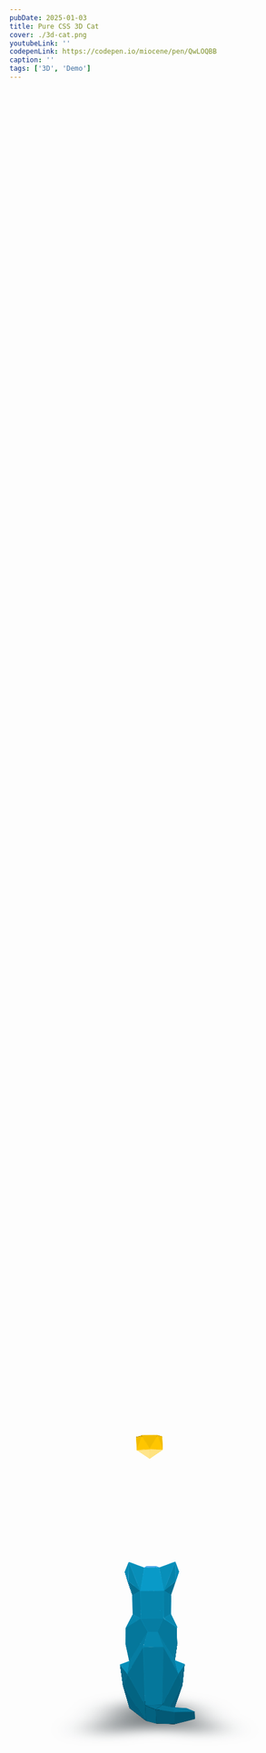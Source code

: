 ```yaml
---
pubDate: 2025-01-03
title: Pure CSS 3D Cat
cover: ./3d-cat.png
youtubeLink: ''
codepenLink: https://codepen.io/miocene/pen/QwLOQBB
caption: ''
tags: ['3D', 'Demo']
---
```


<div class="source">
  <div class="cat">
    <div class="lightsource">
      <div class="lightsource-0">
        <div class="lightsource-1">
          <div class="lightsource-1-1">
            <div class="lightsource-1-1-1">
              <div class="lightsource-1-1-1-1"></div>
            </div>
          </div>
        </div>
        <div class="lightsource-2">
          <div class="lightsource-2-1">
            <div class="lightsource-2-1-1">
              <div class="lightsource-2-1-1-1">
                <div class="lightsource-2-1-1-1-1"></div>
              </div>
            </div>
          </div>
        </div>
        <div class="lightsource-3">
          <div class="lightsource-3-1">
            <div class="lightsource-3-1-1"></div>
          </div>
          <div class="lightsource-3-2">
            <div class="lightsource-3-2-1"></div>
          </div>
        </div>
      </div>
      <div class="lightsource-l lightsource-l1"></div>
      <div class="lightsource-l lightsource-l2"></div>
      <div class="lightsource-l lightsource-l3"></div>
      <div class="lightsource-l lightsource-l4"></div>
      <div class="lightsource-l lightsource-l5"></div>
      <div class="lightsource-l lightsource-l6"></div>
      <div class="lightsource-l lightsource-l7"></div>
      <div class="lightsource-l lightsource-l8"></div>
      <div class="lightsource-l lightsource-l9"></div>
      <div class="lightsource-l lightsource-l10"></div>
      <div class="lightsource-l lightsource-l11"></div>
      <div class="lightsource-l lightsource-l12"></div>
      <div class="lightsource-l lightsource-l13"></div>
      <div class="lightsource-l lightsource-l14"></div>
      <div class="lightsource-l lightsource-l15"></div>
      <div class="lightsource-l lightsource-l16"></div>
      <div class="lightsource-l lightsource-l17"></div>
      <div class="lightsource-l lightsource-l18"></div>
      <div class="lightsource-l lightsource-l19"></div>
      <div class="lightsource-l lightsource-l20"></div>
    </div>
    <div class="cat-1">
      <div class="cat-1-1">
        <div class="cat-1-1-1"></div>
        <div class="cat-1-1-2">
          <div class="cat-1-1-2-1"></div>
          <div class="cat-1-1-2-2">
            <div class="cat-1-1-2-2-1"></div>
          </div>
          <div class="cat-1-1-2-3">
            <div class="cat-1-1-2-3-1"></div>
            <div class="cat-1-1-2-3-2">
              <div class="cat-1-1-2-3-2-1"></div>
            </div>
            <div class="cat-1-1-2-3-3">
              <div class="cat-1-1-2-3-3-1">
                <div class="cat-1-1-2-3-3-1-1"></div>
              </div>
              <div class="cat-1-1-2-3-3-2"></div>
            </div>
          </div>
        </div>
      </div>
    </div>
    <div class="cat-2">
      <div class="cat-2-1">
        <div class="cat-2-1-1">
          <div class="cat-2-1-1-1">
            <div class="cat-2-1-1-1-1"></div>
            <div class="cat-2-1-1-1-2">
              <div class="cat-2-1-1-1-2-1"></div>
              <div class="cat-2-1-1-1-2-2"></div>
              <div class="cat-2-1-1-1-2-3">
                <div class="cat-2-1-1-1-2-3-1">
                  <div class="cat-2-1-1-1-2-3-1-1">
                    <div class="cat-2-1-1-1-2-3-1-1-1">
                      <div class="cat-2-1-1-1-2-3-1-1-1-1"></div>
                    </div>
                  </div>
                </div>
                <div class="cat-2-1-1-1-2-3-2">
                  <div class="cat-2-1-1-1-2-3-2-1">
                    <div class="cat-2-1-1-1-2-3-2-1-1">
                      <div class="cat-2-1-1-1-2-3-2-1-1-1"></div>
                    </div>
                  </div>
                </div>
                <div class="cat-2-1-1-1-2-3-3">
                  <div class="cat-2-1-1-1-2-3-3-1"></div>
                  <div class="cat-2-1-1-1-2-3-3-2"></div>
                  <div class="cat-2-1-1-1-2-3-3-3">
                    <div class="cat-2-1-1-1-2-3-3-3-1">
                      <div class="cat-2-1-1-1-2-3-3-3-1-1">
                        <div class="cat-2-1-1-1-2-3-3-3-1-1-1">
                          <div class="cat-2-1-1-1-2-3-3-3-1-1-1-1"></div>
                        </div>
                      </div>
                      <div class="cat-2-1-1-1-2-3-3-3-1-2">
                        <div class="cat-2-1-1-1-2-3-3-3-1-2-1">
                          <div class="cat-2-1-1-1-2-3-3-3-1-2-1-1"></div>
                        </div>
                      </div>
                      <div class="cat-2-1-1-1-2-3-3-3-1-3">
                        <div class="cat-2-1-1-1-2-3-3-3-1-3-1"></div>
                        <div class="cat-2-1-1-1-2-3-3-3-1-3-2"></div>
                      </div>
                    </div>
                    <div class="cat-2-1-1-1-2-3-3-3-2">
                      <div class="cat-2-1-1-1-2-3-3-3-2-1">
                        <div class="cat-2-1-1-1-2-3-3-3-2-1-1">
                          <div class="cat-2-1-1-1-2-3-3-3-2-1-1-1"></div>
                        </div>
                      </div>
                      <div class="cat-2-1-1-1-2-3-3-3-2-2">
                        <div class="cat-2-1-1-1-2-3-3-3-2-2-1">
                          <div class="cat-2-1-1-1-2-3-3-3-2-2-1-1">
                            <div class="cat-2-1-1-1-2-3-3-3-2-2-1-1-1"></div>
                          </div>
                        </div>
                      </div>
                    </div>
                    <div class="cat-2-1-1-1-2-3-3-3-3">
                      <div class="cat-2-1-1-1-2-3-3-3-3-1">
                        <div class="cat-2-1-1-1-2-3-3-3-3-1-1">
                          <div class="cat-2-1-1-1-2-3-3-3-3-1-1-1"></div>
                        </div>
                      </div>
                      <div class="cat-2-1-1-1-2-3-3-3-3-3">
                        <div class="cat-2-1-1-1-2-3-3-3-3-3-1">
                          <div class="cat-2-1-1-1-2-3-3-3-3-3-1-1">
                            <div class="cat-2-1-1-1-2-3-3-3-3-3-1-1-1"></div>
                          </div>
                        </div>
                      </div>
                    </div>
                  </div>
                </div>
              </div>
            </div>
          </div>
        </div>
      </div>
      <div class="cat-2-2">
        <div class="cat-2-2-1">
          <div class="cat-2-2-1-1"></div>
        </div>
      </div>
    </div>
    <div class="cat-3">
      <div class="cat-3-1"></div>
      <div class="cat-3-2">
        <div class="cat-3-2-1">
          <div class="cat-3-2-1-1"></div>
        </div>
      </div>
    </div>
    <div class="cat-4">
      <div class="cat-4-1">
        <div class="cat-4-1-1">
          <div class="cat-4-1-1-1"></div>
          <div class="cat-4-1-1-2"></div>
        </div>
      </div>
      <div class="cat-4-2">
        <div class="cat-4-2-1"></div>
      </div>
    </div>
    <div class="cat-5">
      <div class="cat-5-1">
        <div class="cat-5-1-1">
          <div class="cat-5-1-1-1"></div>
          <div class="cat-5-1-1-2"></div>
        </div>
      </div>
      <div class="cat-5-2">
        <div class="cat-5-2-1"></div>
      </div>
    </div>
    <div class="cat-6">
      <div class="cat-6-1"></div>
    </div>
    <div class="cat-7">
      <div class="cat-7-1"></div>
    </div>
    <div class="cat-8">
      <div class="cat-8-1"></div>
      <div class="cat-8-2"></div>
      <div class="cat-8-3">
        <div class="cat-8-3-1">
          <div class="cat-8-3-1-1"></div>
        </div>
        <div class="cat-8-3-2">
          <div class="cat-8-3-2-1"></div>
        </div>
        <div class="cat-8-3-3">
          <div class="cat-8-3-3-1">
            <div class="cat-8-3-3-1-1"></div>
          </div>
          <div class="cat-8-3-3-2">
            <div class="cat-8-3-3-2-1"></div>
          </div>
        </div>
      </div>
      <div class="cat-8-4">
        <div class="cat-8-4-1">
          <div class="cat-8-4-1-1"></div>
          <div class="cat-8-4-1-2">
            <div class="cat-8-4-1-2-1">
              <div class="cat-8-4-1-2-1-1">
                <div class="cat-8-4-1-2-1-1-1"></div>
              </div>
            </div>
          </div>
        </div>
        <div class="cat-8-4-2">
          <div class="cat-8-4-2-1"></div>
          <div class="cat-8-4-2-2">
            <div class="cat-8-4-2-2-1">
              <div class="cat-8-4-2-2-1-1">
                <div class="cat-8-4-2-2-1-1-1"></div>
              </div>
            </div>
          </div>
        </div>
      </div>
    </div>
    <div class="cat__shadow"></div>
  </div>
</div>

<style>
  .demo {
    background-color: #fff;
  }

  .source * {
    position: absolute;
    transform-style: preserve-3d;
  }
  
  .source *, .source *::before {
    position: absolute;
    display: block;
    transform-style: preserve-3d;
    transform-origin: top left;
  }

  .source *::before {
    content: '';
    width: 100%;
    height: 100%;
  }

  .cat {
    top: 75%;
    left: 50%;
    width: 414em;
    height: 702em;
    transform-origin: center;
    transform: translateX(-50%) rotateX(75deg) rotateZ(0turn);
    font-size: min(calc(970px / 5000), .03vw);
    --color: #615656;
    --color: #0baadc;
    animation: cat 10s linear infinite;
  }
  @keyframes cat {
    50% { transform: translateX(-50%) rotateX(75deg) rotateZ(-180deg); }
    100% { transform: translateX(-50%) rotateX(75deg) rotateZ(-360deg); }
  }

  .cat::before {
    background-color: color-mix(in oklch, var(--color), black 70%);
    clip-path: polygon(137em 0, 50% 47em, calc(100% - 137em) 0, calc(100% - 86em) 70em, calc(100% - 100em) 198em, 100% 247em, calc(100% - 137em) 100%, 137em 100%, 0% 247em, 100em 198em, 86em 70em);
  }

  .cat-1 {
    width: 140em;
    height: 111em;
    left: 137em;
    top: 100%;
    transform: rotateX(2deg);
  }

  .cat-1::before {
    background-color: hsl(0 0% 11% / 1);
    clip-path: polygon(0% 0%, 100% 0%, 64% 100%);
  }

  .cat-1-1 {
    width: 146em;
    height: 145em;
    left: 90em;
    top: 100%;
    transform: rotateZ(141deg) rotateY(-86.92deg);
  }

  .cat-1-1::before {
    background-color: color-mix(in oklch, var(--color), black 33%);
    clip-path: polygon(0% 0.2%, 91% 0%, 100% 100%, 0% 98.4%);
  }

  .cat-1-1-1 {
    width: 119em;
    height: 145em;
    left: 133em;
    transform: rotateZ(-5deg) rotateY(-88.9deg);
  }

  .cat-1-1-1::before {
    background-color: color-mix(in oklch, var(--color), black 25%);
    clip-path: polygon(0% 0%, 100% 32.5%, 0% 100%);
  }

  .cat-1-1-2 {
    width: 135em;
    height: 176em;
    left: 133em;
    transform: rotateZ(-180.2deg) rotateX(34.7deg);
  }

  .cat-1-1-2::before {
    background-color: color-mix(in oklch, var(--color), black 37%);
    clip-path: polygon(0% 0%, 99% 0%, 100% 99%, 16% 100%);
  }

  .cat-1-1-2-1 {
    width: 120em;
    height: 174em;
    left: 133em;
    transform: rotateZ(-0.5deg) rotateY(-87.2deg);
  }

  .cat-1-1-2-1::before {
    background-color: hsl(0 0% 12% / 1);
    clip-path: polygon(0% 0%, 100% 9.5%, 86.1% 76.3%, 0% 100%);
  }

  .cat-1-1-2-2 {
    width: 177em;
    height: 124em;
    transform: rotateZ(83deg) rotateX(85.6deg);
  }

  .cat-1-1-2-2::before {
    background-color: color-mix(in oklch, var(--color), black 24%);
    clip-path: polygon(0% 0%, 100% 0%, 75% 87%, 15.5% 100%);
  }

  .cat-1-1-2-2-1 {
    width: 125em;
    height: 145em;
    left: 27em;
    top: 100%;
    transform: rotateZ(-8.8deg) rotateX(95.2deg);
  }

  .cat-1-1-2-2-1::before {
    background-color: color-mix(in oklch, var(--color), black 32%);
    clip-path: polygon(0% 0%, 86% 0%, 100% 90%, 7% 100%);
  }

  .cat-1-1-2-3 {
    width: 114em;
    height: 238em;
    left: 21em;
    top: 100%;
    transform: rotateZ(-0.8deg) rotateX(54deg);
  }

  .cat-1-1-2-3::before {
    background-color: color-mix(in oklch, var(--color), black 39%);
    clip-path: polygon(0.5% 0%, 100% 0%, 98% 100%, 37% 100%);
  }

  .cat-1-1-2-3-1 {
    width: 97em;
    height: 237em;
    left: 100%;
    transform: rotateZ(0.8deg) rotateY(-86.6deg);
  }

  .cat-1-1-2-3-1::before {
    background-color: hsl(0 0% 13% / 1);
    clip-path: polygon(0% 0%, 97% 25.3%, 74% 80.1%, 0% 100%);
  }

  .cat-1-1-2-3-2 {
    width: 242em;
    height: 101em;
    left: 1em;
    transform: rotateZ(80deg) rotateX(76.3deg);
  }

  .cat-1-1-2-3-2::before {
    background-color: color-mix(in oklch, var(--color), black 22%);
    clip-path: polygon(0% 0%, 100% 0%, 85% 73%, 24% 100%);
  }

  .cat-1-1-2-3-2-1 {
    width: 155em;
    height: 128em;
    left: 58em;
    top: 100%;
    transform: rotateZ(-10.5deg) rotateX(103.4deg);
  }

  .cat-1-1-2-3-2-1::before {
    background-color: color-mix(in oklch, var(--color), black 27%);
    clip-path: polygon(0% 0%, 97% 0%, 100% 75.7%, 17% 100%);
  }

  .cat-1-1-2-3-3 {
    width: 68em;
    height: 188em;
    left: 43em;
    top: 100%;
    transform: rotateX(65deg);
  }

  .cat-1-1-2-3-3::before {
    background-color: color-mix(in oklch, var(--color), black 34%);
    clip-path: polygon(0% 0%, 100% 0%, 97.8% 100%);
  }

  .cat-1-1-2-3-3-1 {
    width: 199em;
    height: 71em;
    transform: rotateZ(70.5deg) rotateX(56.6deg);
  }

  .cat-1-1-2-3-3-1::before {
    background-color: color-mix(in oklch, var(--color), black 19%);
    clip-path: polygon(0% 0%, 100% 0%, 20.5% 100%);
  }

  .cat-1-1-2-3-3-1-1 {
    width: 89em;
    height: 174em;
    left: 100%;
    transform: rotateZ(66deg) rotateY(-105.9deg);
  }

  .cat-1-1-2-3-3-1-1::before {
    background-color: color-mix(in oklch, var(--color), black 23%);
    clip-path: polygon(0% 0%, 100% 77%, 0% 100%);
  }

  .cat-1-1-2-3-3-2 {
    width: 74em;
    height: 188em;
    left: 100%;
    transform: rotateZ(0.5deg) rotateY(-86.1deg);
  }

  .cat-1-1-2-3-3-2::before {
    background-color: hsl(0 0% 14% / 1);
    clip-path: polygon(0% 0%, 100% 24%, 0% 100%);
  }

  .cat-2 {
    width: 286em;
    height: 475em;
    left: 100%;
    top: 247em;
    transform: rotateZ(16.75deg) rotateY(-66deg);
  }

  .cat-2::before {
    background-color: color-mix(in oklch, var(--color), black 35%);
    clip-path: polygon(0% 0%, 0% 100%, 100% 159em);
  }

  .cat-2-1 {
    width: 442em;
    height: 148em;
    top: 100%;
    transform: rotateZ(-47.85deg) rotateX(28deg);
  }

  .cat-2-1::before {
    background-color: color-mix(in oklch, var(--color), black 32%);
    clip-path: polygon(0% 0%, 21% 76%, 100% 100%, 96.45% 0%);
  }

  .cat-2-1-1 {
    width: 432em;
    height: 305em;
    left: 93em;
    top: 112.5em;
    transform: rotateZ(5.8deg) rotateX(15deg);
  }

  .cat-2-1-1::before {
    background-color: color-mix(in oklch, var(--color), black 27%);
    clip-path: polygon(0% 0%, 81.2% 0%, 100% 100%);
  }

  .cat-2-1-1-1 {
    width: 184em;
    height: 533em;
    left: 100%;
    top: 100%;
    transform: rotateZ(125.25deg) rotateY(-43.8deg);
  }

  .cat-2-1-1-1::before {
    background-color: color-mix(in oklch, var(--color), black 23%);
    clip-path: polygon(0% 0%, 100% 1%, 84% 100%, 0% 99.2%);
  }

  .cat-2-1-1-1-1 {
    width: 202em;
    height: 529em;
    left: 100%;
    top: 5em;
    transform: rotateZ(3.2deg) rotateY(-43.8deg);
  }

  .cat-2-1-1-1-1::before {
    background-color: color-mix(in oklch, var(--color), black 27%);
    clip-path: polygon(0% 0%, 100% 45.9%, 0% 100%);
  }

  .cat-2-1-1-1-2 {
    width: 172em;
    height: 185em;
    transform: rotateZ(-88.4deg) rotateY(-38deg);
  }

  .cat-2-1-1-1-2::before {
    background-color: color-mix(in oklch, var(--color), black 16%);
    clip-path: polygon(0% 0%, 100% 26%, 100% 74%, 0% 100%);
  }

  .cat-2-1-1-1-2-1 {
    width: 321em;
    height: 373em;
    left: 100%;
    top: 49em;
    transform: rotateZ(-164.3deg) rotateX(68.1deg);
  }

  .cat-2-1-1-1-2-1::before {
    background-color: color-mix(in oklch, var(--color), black 20%);
    clip-path: polygon(0% 0%, 55.8% 0%, 100% 76%, 35% 100%);
  }

  .cat-2-1-1-1-2-2 {
    width: 371em;
    height: 321em;
    left: 100%;
    top: 137em;
    transform: rotateZ(74.3deg) rotateY(-68.5deg);
  }

  .cat-2-1-1-1-2-2::before {
    background-color: color-mix(in oklch, var(--color), black 20%);
    clip-path: polygon(0% 0%, 0% 56%, 76.1% 100%, 100% 36.3%);
  }

  .cat-2-1-1-1-2-3 {
    width: 195em;
    height: 209em;
    left: 100%;
    top: -12em;
    transform: rotateY(-14.7deg);
  }

  .cat-2-1-1-1-2-3::before {
    background-color: color-mix(in oklch, var(--color), black 20%);
    clip-path: polygon(0% 29%, 100% 0%, 100% 100%, 0% 71%);
  }

  .cat-2-1-1-1-2-3-1 {
    width: 384em;
    height: 355em;
    top: 29%;
    transform: rotateZ(-107.2deg) rotateY(-66.7deg);
  }

  .cat-2-1-1-1-2-3-1::before {
    background-color: color-mix(in oklch, var(--color), black 23%);
    clip-path: polygon(0% 0%, 100% 18.9%, 82.8% 67.5%, 57% 100%, 0% 57.4%);
  }

  .cat-2-1-1-1-2-3-1-1 {
    width: 255em;
    height: 175em;
    left: 220em;
    top: 100%;
    transform: rotateZ(-50.2deg) rotateX(41.9deg);
  }

  .cat-2-1-1-1-2-3-1-1::before {
    background-color: color-mix(in oklch, var(--color), black 20%);
    clip-path: polygon(0% 0%, 60.6% 0%, 100% 100%, 25.5% 90.5%);
  }

  .cat-2-1-1-1-2-3-1-1-1 {
    width: 190em;
    height: 198em;
    left: 66em;
    top: 158em;
    transform: rotateZ(5deg) rotateX(68.4deg);
  }

  .cat-2-1-1-1-2-3-1-1-1::before {
    background-color: color-mix(in oklch, var(--color), black 13%);
    clip-path: polygon(0% 0%, 100% 0%, 100% 76.3%, 38.3% 100%);
  }

  .cat-2-1-1-1-2-3-1-1-1-1 {
    width: 152em;
    height: 55em;
    left: 73em;
    top: 100%;
    transform: rotateZ(-21.9deg) rotateX(27deg);
  }

  .cat-2-1-1-1-2-3-1-1-1-1::before {
    background-color: color-mix(in oklch, var(--color), black 20%);
    clip-path: polygon(0% 0%, 100% 0%, 88% 100%);
  }

  .cat-2-1-1-1-2-3-2 {
    width: 355em;
    height: 384em;
    top: 71%;
    transform: rotateZ(17.2deg) rotateX(66.7deg);
  }

  .cat-2-1-1-1-2-3-2::before {
    background-color: color-mix(in oklch, var(--color), black 23%);
    clip-path: polygon(0% 0%, 16.5% 100%, 66.5% 83.9%, 100% 57%, 57.4% 0%);
  }

  .cat-2-1-1-1-2-3-2-1 {
    width: 175em;
    height: 255em;
    left: 100%;
    top: 220em;
    transform: rotateZ(50.2deg) rotateY(-41.9deg);
  }

  .cat-2-1-1-1-2-3-2-1::before {
    background-color: color-mix(in oklch, var(--color), black 20%);
    clip-path: polygon(0% 0%, 0% 60.6%, 100% 100%, 90.5% 25.5%);
  }

  .cat-2-1-1-1-2-3-2-1-1 {
    width: 198em;
    height: 190em;
    left: 158em;
    top: 66em;
    transform: rotateZ(-5deg) rotateY(-68.4deg);
  }

  .cat-2-1-1-1-2-3-2-1-1::before {
    background-color: color-mix(in oklch, var(--color), black 13%);
    clip-path: polygon(0% 0%, 0% 100%, 76.3% 100%, 100% 38.3%);
  }

  .cat-2-1-1-1-2-3-2-1-1-1 {
    width: 55em;
    height: 152em;
    left: 100%;
    top: 73em;
    transform: rotateZ(21.9deg) rotateY(-27deg);
  }

  .cat-2-1-1-1-2-3-2-1-1-1::before {
    background-color: color-mix(in oklch, var(--color), black 20%);
    clip-path: polygon(0% 0%, 0% 100%, 100% 88%);
  }

  .cat-2-1-1-1-2-3-3 {
    width: 252em;
    height: 215em;
    left: 100%;
    top: -3em;
    transform: rotateY(59deg);
  }

  .cat-2-1-1-1-2-3-3::before {
    background-color: color-mix(in oklch, var(--color), black 17%);
    clip-path: polygon(0% 1.5%, 100% 0%, 100% 100%, 0% 98.5%);
  }

  .cat-2-1-1-1-2-3-3-1 {
    width: 253em;
    height: 147em;
    left: 100%;
    transform: rotateZ(-180.8deg) rotateX(60deg);
  }

  .cat-2-1-1-1-2-3-3-1::before {
    background-color: color-mix(in oklch, var(--color), black 20%);
    clip-path: polygon(0% 0%, 22% 94.5%, 90% 93%, 100% 0%);
  }

  .cat-2-1-1-1-2-3-3-2 {
    width: 147em;
    height: 253em;
    left: 100%;
    top: 100%;
    transform: rotateZ(90.8deg) rotateY(-60deg);
  }

  .cat-2-1-1-1-2-3-3-2::before {
    background-color: color-mix(in oklch, var(--color), black 20%);
    clip-path: polygon(0% 0%, 94.5% 22%, 93% 90%, 0% 100%);
  }

  .cat-2-1-1-1-2-3-3-3 {
    width: 215em;
    height: 215em;
    left: 100%;
    transform: rotateY(-18.3deg);
  }

  .cat-2-1-1-1-2-3-3-3::before {
    background-color: color-mix(in oklch, var(--color), black 7%);
    clip-path: polygon(0% 0%, 100% 18.5%, 100% 81.5%, 0% 100%);
  }

  .cat-2-1-1-1-2-3-3-3-1 {
    width: 120em;
    height: 135em;
    left: 100%;
    top: 40em;
    transform: rotateY(-74deg);
  }

  .cat-2-1-1-1-2-3-3-3-1::before {
    background-color: color-mix(in oklch, var(--color), white 10%);
    clip-path: polygon(0% 0%, 100% 17.5%, 100% 82.5%, 0% 100%);
  }

  .cat-2-1-1-1-2-3-3-3-1-1 {
    width: 153em;
    height: 239em;
    top: 100%;
    transform: rotateZ(-11.3deg) rotateX(54.2deg);
  }

  .cat-2-1-1-1-2-3-3-3-1-1::before {
    left: -52em;
    width: 205em;
    background-color: color-mix(in oklch, var(--color), white 5%);
    clip-path: polygon(25.5% 0%, 0% 45%, 42.4% 100%, 100% 43%, 84.9% 0%);
  }

  .cat-2-1-1-1-2-3-3-3-1-1-1 {
    width: 179em;
    height: 80em;
    left: 35em;
    top: 100%;
    transform: rotateZ(-49.1deg) rotateX(13deg);
  }

  .cat-2-1-1-1-2-3-3-3-1-1-1::before {
    background-color: color-mix(in oklch, var(--color), white 8%);
    clip-path: polygon(0% 0%, 65.7% 100%, 100% 0%);
  }

  .cat-2-1-1-1-2-3-3-3-1-1-1-1 {
    width: 184em;
    height: 143em;
    transform: rotateZ(34.2deg) rotateX(43.55deg);
  }

  .cat-2-1-1-1-2-3-3-3-1-1-1-1::before {
    background-color: color-mix(in oklch, var(--color), black 10%);
    clip-path: polygon(0% 0%, 1% 85%, 100% 100%, 78% 0%);
  }

  .cat-2-1-1-1-2-3-3-3-1-2 {
    width: 239em;
    height: 153em;
    transform: rotateZ(-78.7deg) rotateY(-54.2deg);
  }

  .cat-2-1-1-1-2-3-3-3-1-2::before {
    top: -52em;
    height: 205em;
    background-color: color-mix(in oklch, var(--color), white 5%);
    clip-path: polygon(0% 25.5%, 45% 0%, 100% 42.4%, 43% 100%, 0% 84.9%);
  }

  .cat-2-1-1-1-2-3-3-3-1-2-1 {
    width: 80em;
    height: 179em;
    left: 100%;
    top: 35em;
    transform: rotateZ(49.1deg) rotateY(-13deg);
  }

  .cat-2-1-1-1-2-3-3-3-1-2-1::before {
    background-color: color-mix(in oklch, var(--color), white 8%);
    clip-path: polygon(0% 0%, 100% 65.7%, 0% 100%);
  }

  .cat-2-1-1-1-2-3-3-3-1-2-1-1 {
    width: 143em;
    height: 184em;
    transform: rotateZ(-34.2deg) rotateY(-43.55deg);
  }

  .cat-2-1-1-1-2-3-3-3-1-2-1-1::before {
    background-color: color-mix(in oklch, var(--color), black 10%);
    clip-path: polygon(0% 0%, 85% 1%, 100% 100%, 0% 78%);
  }

  .cat-2-1-1-1-2-3-3-3-1-3 {
    width: 76em;
    height: 88em;
    left: 100%;
    top: 24em;
    transform: rotateY(-41deg);
  }

  .cat-2-1-1-1-2-3-3-3-1-3::before {
    background-color: color-mix(in oklch, var(--color), white 7%);
    clip-path: polygon(0% 0%, 100% 50%, 0% 100%);
  }

  .cat-2-1-1-1-2-3-3-3-1-3-1 {
    width: 88em;
    height: 96em;
    top: 100%;
    transform: rotateZ(-30.5deg) rotateX(22deg);
  }

  .cat-2-1-1-1-2-3-3-3-1-3-1::before {
    background-color: color-mix(in oklch, var(--color), white 0%);
    clip-path: polygon(0% 0%, 100% 0%, 54.5% 100%);
  }

  .cat-2-1-1-1-2-3-3-3-1-3-2 {
    width: 96em;
    height: 88em;
    transform: rotateZ(-59.5deg) rotateY(-22deg);
  }

  .cat-2-1-1-1-2-3-3-3-1-3-2::before {
    background-color: color-mix(in oklch, var(--color), white 0%);
    clip-path: polygon(0% 0%, 0% 100%, 100% 54.5%);
  }

  .cat-2-1-1-1-2-3-3-3-2 {
    width: 227em;
    height: 177em;
    top: 100%;
    transform: rotateZ(-10.5deg) rotateX(-34deg);
  }

  .cat-2-1-1-1-2-3-3-3-2::before {
    background-color: color-mix(in oklch, var(--color), black 12%);
    clip-path: polygon(0% 0%, 96% 0%, 100% 100%);
  }

  .cat-2-1-1-1-2-3-3-3-2-1 {
    width: 177em;
    height: 113em;
    left: 100%;
    top: 100%;
    transform: rotateZ(-93deg) rotateX(168deg);
  }

  .cat-2-1-1-1-2-3-3-3-2-1::before {
    background-color: color-mix(in oklch, var(--color), black 2%);
    clip-path: polygon(0% 0%, 100% 0%, 75% 100%);
  }

  .cat-2-1-1-1-2-3-3-3-2-1-1 {
    width: 175em;
    height: 87em;
    transform: rotateZ(40.4deg) rotateX(-57.9deg);
  }

  .cat-2-1-1-1-2-3-3-3-2-1-1::before {
    background-color: color-mix(in oklch, var(--color), white 3%);
    clip-path: polygon(0% 0%, 100% 0%, 54% 100%);
  }

  .cat-2-1-1-1-2-3-3-3-2-1-1-1 {
    width: 150em;
    height: 119em;
    left: 100%;
    transform: rotateZ(43deg) rotateY(3.6deg);
  }

  .cat-2-1-1-1-2-3-3-3-2-1-1-1::before {
    background-color: color-mix(in oklch, var(--color), white 10%);
    clip-path: polygon(0% 0%, 100% 18%, 0% 100%);
  }
  .cat-2-1-1-1-2-3-3-3-3-1-1 {
    width: 87em;
    height: 175em;
    transform: rotateZ(-40.4deg) rotateY(57.9deg);
  }

  .cat-2-1-1-1-2-3-3-3-3-1-1::before {
    background-color: color-mix(in oklch, var(--color), white 3%);
    clip-path: polygon(0% 0%, 0% 100%, 100% 54%);
  }
  .cat-2-1-1-1-2-3-3-3-3-1-1-1 {
    width: 119em;
    height: 150em;
    top: 100%;
    transform: rotateZ(-43deg) rotateX(-3.6deg);
  }

  .cat-2-1-1-1-2-3-3-3-3-1-1-1::before {
    background-color: color-mix(in oklch, var(--color), white 10%);
    clip-path: polygon(0% 0%, 18% 100%, 100% 0%);
  }

  .cat-2-1-1-1-2-3-3-3-2-2 {
    width: 287em;
    height: 70em;
    transform: rotateZ(38deg) rotateX(42.5deg);
  }

  .cat-2-1-1-1-2-3-3-3-2-2::before {
    background-color: color-mix(in oklch, var(--color), black 17%);
    clip-path: polygon(0% 0%, 100% 0%, 42% 100%);
  }

  .cat-2-1-1-1-2-3-3-3-2-2-1 {
    width: 140em;
    height: 149em;
    transform: rotateZ(29.9deg) rotateX(46deg);
  }

  .cat-2-1-1-1-2-3-3-3-2-2-1::before {
    background-color: color-mix(in oklch, var(--color), black 27%);
    clip-path: polygon(0% 0%, 100% 0%, 13.5% 100%);
  }

  .cat-2-1-1-1-2-3-3-3-2-2-1-1 {
    width: 224em;
    height: 92em;
    left: 19em;
    top: 100%;
    transform: rotateZ(-50.9deg) rotateX(42.7deg);
  }

  .cat-2-1-1-1-2-3-3-3-2-2-1-1::before {
    background-color: color-mix(in oklch, var(--color), black 22%);
    clip-path: polygon(0% 0%, 85% 0%, 100% 100%, 23.9% 46.5%);
  }

  .cat-2-1-1-1-2-3-3-3-2-2-1-1-1 {
    width: 125em;
    height: 131em;
    left: 191em;
    transform: rotateZ(-20deg) rotateY(-29.4deg);
  }

  .cat-2-1-1-1-2-3-3-3-2-2-1-1-1::before {
    background-color: color-mix(in oklch, var(--color), black 14%);
    clip-path: polygon(0% 0%, 100% 100%, 0% 74.5%);
  }

  .cat-2-1-1-1-2-3-3-3-3 {
    width: 177em;
    height: 227em;
    transform: rotateZ(-79.5deg) rotateY(34deg);
  }

  .cat-2-1-1-1-2-3-3-3-3::before {
    background-color: color-mix(in oklch, var(--color), black 12%);
    clip-path: polygon(0% 0%, 0% 96%, 100% 100%);
  }

  .cat-2-1-1-1-2-3-3-3-3-1 {
    width: 113em;
    height: 177em;
    left: 100%;
    top: 100%;
    transform: rotateZ(93deg) rotateY(-168deg);
  }

  .cat-2-1-1-1-2-3-3-3-3-1::before {
    background-color: color-mix(in oklch, var(--color), black 2%);
    clip-path: polygon(0% 0%, 0% 100%, 100% 75%);
  }

  .cat-2-1-1-1-2-3-3-3-3-3 {
    width: 70em;
    height: 287em;
    transform: rotateZ(-38deg) rotateY(-42.5deg);
  }

  .cat-2-1-1-1-2-3-3-3-3-3::before {
    background-color: color-mix(in oklch, var(--color), black 17%);
    clip-path: polygon(0% 0%, 0% 100%, 100% 42%);
  }

  .cat-2-1-1-1-2-3-3-3-3-3-1 {
    width: 149em;
    height: 140em;
    transform: rotateZ(-29.9deg) rotateY(-46deg);
  }

  .cat-2-1-1-1-2-3-3-3-3-3-1::before {
    background-color: color-mix(in oklch, var(--color), black 27%);
    clip-path: polygon(0% 0%, 0% 100%, 100% 13.5%);
  }

  .cat-2-1-1-1-2-3-3-3-3-3-1-1 {
    width: 92em;
    height: 224em;
    left: 100%;
    top: 19em;
    transform: rotateZ(50.9deg) rotateY(-42.7deg);
  }

  .cat-2-1-1-1-2-3-3-3-3-3-1-1::before {
    background-color: color-mix(in oklch, var(--color), black 22%);
    clip-path: polygon(0% 0%, 0% 85%, 100% 100%, 46.5% 23.9%);
  }

  .cat-2-1-1-1-2-3-3-3-3-3-1-1-1 {
    width: 131em;
    height: 125em;
    top: 191em;
    transform: rotateZ(20deg) rotateX(29.4deg);
  }

  .cat-2-1-1-1-2-3-3-3-3-3-1-1-1::before {
    background-color: color-mix(in oklch, var(--color), black 14%);
    clip-path: polygon(0% 0%, 100% 100%, 74.5% 0%);
  }

  .cat-2-2 {
    width: 190em;
    height: 398em;
    transform: rotateZ(-60.9deg) rotateY(-24deg);
  }

  .cat-2-2::before {
    background-color: color-mix(in oklch, var(--color), black 33%);
    clip-path: polygon(0% 0%, 0% 82.2%, 100% 100%, 93.6% 48%);
  }

  .cat-2-2-1 {
    width: 203em;
    height: 137em;
    top: 327em;
    transform: rotateZ(20.4deg) rotateX(30.4deg);
  }

  .cat-2-2-1::before {
    background-color: color-mix(in oklch, var(--color), black 30%);
    clip-path: polygon(0% 0%, 29.5% 100%, 100% 0%);
  }

  .cat-2-2-1-1 {
    width: 205em;
    height: 97em;
    left: 60em;
    top: 100%;
    transform: rotateZ(-43.8deg) rotateX(68deg);
  }

  .cat-2-2-1-1::before {
    background-color: color-mix(in oklch, var(--color), black 12%);
    clip-path: polygon(0% 0%, 96.4% 0%, 100% 100%);
  }

  .cat-3 {
    width: 475em;
    height: 286em;
    top: 247em;
    transform: rotateZ(73.25deg) rotateX(66deg);
  }

  .cat-3::before {
    background-color: color-mix(in oklch, var(--color), black 35%);
    clip-path: polygon(0% 0%, 100% 0%, 159em 100%);
  }

  .cat-3-1 {
    width: 148em;
    height: 442em;
    left: 100%;
    transform: rotateZ(47.85deg) rotateY(-28.5deg);
  }

  .cat-3-1::before {
    background-color: color-mix(in oklch, var(--color), black 32%);
    clip-path: polygon(0% 0%, 76% 21%, 100% 100%, 0% 96.45%);
  }

  .cat-3-2 {
    width: 398em;
    height: 190em;
    transform: rotateZ(60.9deg) rotateX(24deg);
  }

  .cat-3-2::before {
    background-color: color-mix(in oklch, var(--color), black 33%);
    clip-path: polygon(0% 0%, 82.2% 0%, 100% 100%, 49.3% 96%);
  }

  .cat-3-2-1 {
    width: 137em;
    height: 203em;
    left: 327em;
    transform: rotateZ(-20.4deg) rotateY(-30.4deg);
  }

  .cat-3-2-1::before {
    background-color: color-mix(in oklch, var(--color), black 30%);
    clip-path: polygon(0% 0%, 100% 29.5%, 0% 100%);
  }

  .cat-3-2-1-1 {
    width: 96em;
    height: 201em;
    left: 100%;
    top: 60em;
    transform: rotateZ(43.8deg) rotateY(-68deg);
  }

  .cat-3-2-1-1::before {
    background-color: color-mix(in oklch, var(--color), black 12%);
    clip-path: polygon(0% 0%, 0% 98%, 100% 100%);
  }

  .cat-4 {
    width: 78em;
    height: 97em;
    left: 137em;
    transform: rotateZ(-56deg) rotateY(-103.9deg);
  }

  .cat-4::before {
    background-color: color-mix(in oklch, var(--color), black 18%);
    clip-path: polygon(0% 0%, 71% 8.5%, 100% 100%, 0% 88%);
  }

  .cat-4-1 {
    width: 92em;
    height: 92em;
    left: 100%;
    top: 100%;
    transform: rotateZ(-104.4deg) rotateX(64.8deg);
  }

  .cat-4-1::before {
    background-color: color-mix(in oklch, var(--color), black 5%);
    clip-path: polygon(0% 0%, 100% 0%, 89% 100%);
  }

  .cat-4-1-1 {
    width: 182em;
    height: 335em;
    transform: rotateZ(48.3deg) rotateX(-80.2deg);
  }

  .cat-4-1-1::before {
    background-color: color-mix(in oklch, var(--color), black 18%);
    clip-path: polygon(0% 0%, 67.5% 0%, 100% 100%, 14.1% 100%);
  }

  .cat-4-1-1-1 {
    width: 345em;
    height: 55em;
    transform: rotateZ(85.6deg) rotateX(51deg);
  }

  .cat-4-1-1-1::before {
    background-color: color-mix(in oklch, var(--color), black 16%);
    clip-path: polygon(0% 0%, 100% 0%, 97.5% 100%);
  }

  .cat-4-1-1-2 {
    width: 425em;
    height: 235em;
    left: 100%;
    top: 100%;
    transform: rotateZ(-100deg) rotateX(78.8deg);
  }

  .cat-4-1-1-2::before {
    left: -167em;
    width: 590em;
    background-color: color-mix(in oklch, var(--color), black 27%);
    clip-path: polygon(28.3% 0%, 100% 0%, 100% 100%, 23.8% 100%, 0% 48.4%);
  }

  .cat-4-2 {
    width: 84em;
    height: 96em;
    transform: rotateZ(-81.6deg) rotateY(-86deg);
  }

  .cat-4-2::before {
    background-color: color-mix(in oklch, var(--color), black 20%);
    clip-path: polygon(0% 0%, 100% 21%, 100% 100%, 0% 58.5%);
  }

  .cat-4-2-1 {
    width: 76em;
    height: 124em;
    left: 100%;
    top: 100%;
    transform: rotateZ(-90deg) rotateX(43.3deg);
  }

  .cat-4-2-1::before {
    background-color: color-mix(in oklch, var(--color), black 30%);
    clip-path: polygon(0% 0%, 100% 0%, 53% 100%);
  }

  .cat-5 {
    width: 97em;
    height: 78em;
    left: 277em;
    transform: rotateZ(146deg) rotateX(103.9deg);
  }

  .cat-5::before {
    background-color: color-mix(in oklch, var(--color), black 18%);
    clip-path: polygon(0% 0%, 8.5% 71%, 100% 100%, 88% 0%);
  }

  .cat-5-1 {
    width: 92em;
    height: 92em;
    left: 100%;
    top: 100%;
    transform: rotateZ(104.4deg) rotateY(-64.8deg);
  }

  .cat-5-1::before {
    background-color: color-mix(in oklch, var(--color), black 5%);
    clip-path: polygon(0% 0%, 0% 100%, 100% 89%);
  }

  .cat-5-1-1 {
    width: 335em;
    height: 182em;
    transform: rotateZ(-48.3deg) rotateY(80.2deg);
  }

  .cat-5-1-1::before {
    background-color: color-mix(in oklch, var(--color), black 18%);
    clip-path: polygon(0% 0%, 0% 67.5%, 100% 100%, 100% 14.1%);
  }

  .cat-5-1-1-1 {
    width: 55em;
    height: 345em;
    transform: rotateZ(-85.6deg) rotateY(-51deg);
  }

  .cat-5-1-1-1::before {
    background-color: color-mix(in oklch, var(--color), black 16%);
    clip-path: polygon(0% 0%, 0% 100%, 100% 97.5%);
  }

  .cat-5-1-1-2 {
    width: 235em;
    height: 425em;
    left: 100%;
    top: 100%;
    transform: rotateZ(100deg) rotateY(-78.8deg);
  }

  .cat-5-1-1-2::before {
    top: -167em;
    height: 590em;
    background-color: color-mix(in oklch, var(--color), black 27%);
    clip-path: polygon(0% 28.3%, 0% 100%, 100% 100%, 100% 23.8%, 48.4% 0%);
  }

  .cat-5-2 {
    width: 96em;
    height: 84em;
    transform: rotateZ(81.6deg) rotateX(86deg);
  }

  .cat-5-2::before {
    background-color: color-mix(in oklch, var(--color), black 20%);
    clip-path: polygon(0% 0%, 21% 100%, 100% 100%, 58.5% 0%);
  }

  .cat-5-2-1 {
    width: 124em;
    height: 76em;
    left: 100%;
    top: 100%;
    transform: rotateZ(90deg) rotateY(-43.3deg);
  }

  .cat-5-2-1::before {
    background-color: color-mix(in oklch, var(--color), black 30%);
    clip-path: polygon(0% 0%, 0% 100%, 100% 53%);
  }

  .cat-6 {
    width: 110em;
    height: 266em;
    left: 100%;
    top: 247em;
    transform: rotateZ(-153.9deg) rotateX(78deg);
  }

  .cat-6::before {
    background-color: color-mix(in oklch, var(--color), black 14%);
    width: 147em;
    left: -28em;
    clip-path: polygon(19.3% 0%, 100% 0%, 100% 100%, 1% 100%);
  }

  .cat-6-1 {
    width: 217em;
    height: 189em;
    left: 78em;
    top: 100%;
    transform: rotateZ(93.5deg) rotateY(-35.7deg);
  }

  .cat-6-1::before {
    background-color: color-mix(in oklch, var(--color), black 5%);
    clip-path: polygon(0% 0%, 100% 44%, 89% 95.1%, 0% 55.5%);
  }

  .cat-7 {
    width: 266em;
    height: 110em;
    top: 247em;
    transform: rotateZ(-116.1deg) rotateY(-78deg);
  }

  .cat-7::before {
    height: 147em;
    top: -28em;
    clip-path: polygon(0% 19.3%, 0% 100%, 100% 100%, 100% 1%);
    background-color: color-mix(in oklch, var(--color), black 14%);
  }

  .cat-7-1 {
    width: 189em;
    height: 214em;
    left: 100%;
    top: 78em;
    transform: rotateZ(-90deg) rotateX(37.6deg);
  }

  .cat-7-1::before {
    background-color: color-mix(in oklch, var(--color), black 5%);
    clip-path: polygon(0% 0%, 50.5% 100%, 99.5% 86.3%, 55.5% 0%);
  }

  .cat-8 {
    width: 142em;
    height: 100em;
    left: 50%;
    top: -18em;
    transform-origin: top center;
    transform: translateX(-50%) translateZ(855em) rotateX(96deg);
  }

  .cat-8::before {
    background-color: color-mix(in oklch, var(--color), black 15%);
    clip-path: polygon(3% 0%, 97% 0%, 100% 100%, 0% 100%);
  }

  .cat-8-1 {
    width: 114em;
    height: 195em;
    left: 101%;
    top: 100%;
    transform: rotateZ(-92deg) rotateX(-57.1deg);
  }

  .cat-8-1::before {
    left: -58em;
    width: 172em;
    background-color: color-mix(in oklch, var(--color), black 12%);
    clip-path: polygon(33% 0%, 92% 0%, 100% 100%, 0% 96.8%);
  }

  .cat-8-2 {
    width: 195em;
    height: 114em;
    top: 101%;
    transform: rotateZ(182deg) rotateY(57.1deg);
  }

  .cat-8-2::before {
    top: -58em;
    height: 172em;
    background-color: color-mix(in oklch, var(--color), black 12%);
    clip-path: polygon(0% 33%, 0% 92%, 100% 100%, 96.8% 0%);
  }

  .cat-8-3 {
    width: 319em;
    height: 172em;
    left: -88em;
    transform: rotateX(158deg);
  }

  .cat-8-3::before {
    background-color: color-mix(in oklch, var(--color), black 10%);
    clip-path: polygon(28.5% 0%, 71.5% 0%, 100% 100%, 0% 100%);
  }

  .cat-8-3-1 {
    width: 196em;
    height: 195em;
    left: 100%;
    top: 100%;
    transform: rotateZ(-117.9deg) rotateX(54.5deg);
  }

  .cat-8-3-1::before {
    background-color: color-mix(in oklch, var(--color), black 7%);
    clip-path: polygon(0% 0%, 9% 82%, 95% 100%, 100% 0%);
  }

  .cat-8-3-2 {
    width: 195em;
    height: 196em;
    top: 100%;
    transform: rotateZ(207.9deg) rotateY(-54.5deg);
  }

  .cat-8-3-2::before {
    background-color: color-mix(in oklch, var(--color), black 7%);
    clip-path: polygon(0% 0%, 82% 9%, 100% 95%, 0% 100%);
  }

  .cat-8-3-1-1 {
    width: 239em;
    height: 121em;
    left: 17em;
    top: 160em;
    transform: rotateZ(11.8deg) rotateX(63.2deg);
  }

  .cat-8-3-1-1::before {
    background-color: color-mix(in oklch, var(--color), black 16%);
    clip-path: polygon(0% 0%, 100% 100%, 73% 0%);
  }

  .cat-8-3-2-1 {
    width: 121em;
    height: 239em;
    left: 160em;
    top: 17em;
    transform: rotateZ(-11.8deg) rotateY(-63.2deg);
  }

  .cat-8-3-2-1::before {
    background-color: color-mix(in oklch, var(--color), black 16%);
    clip-path: polygon(0% 0%, 100% 100%, 0% 73%);
  }

  .cat-8-3-3 {
    width: 319em; height: 196em;
    top: 100%;
    transform: rotateX(30deg);
  }

  .cat-8-3-3::before {
    background-color: color-mix(in oklch, var(--color), black 14%);
    clip-path: polygon(0% 0%, 100% 0%, 50% 100%);
  }

  .cat-8-3-3-1 {
    width: 253em; height: 106em;
    transform: rotateZ(50.9deg) rotateX(7deg);
  }

  .cat-8-3-3-1::before {
    background-color: color-mix(in oklch, var(--color), black 17%);
    clip-path: polygon(0% 0%, 100% 0%, 28% 100%);
  }

  .cat-8-3-3-1-1 {
    width: 127em; height: 153em;
    transform: rotateZ(56.3deg) rotateX(60.3deg);
  }

  .cat-8-3-3-1-1::before {
    background-color: color-mix(in oklch, var(--color), black 13%);
    clip-path: polygon(0% 0%, 100% 0%, 39% 100%);
  }

  .cat-8-3-3-2 {
    width: 106em; height: 253em;
    left: 100%;
    transform: rotateZ(39.1deg) rotateY(-7deg);
  }

  .cat-8-3-3-2::before {
    background-color: color-mix(in oklch, var(--color), black 17%);
    clip-path: polygon(0% 0%, 0% 100%, 100% 28%);
  }

  .cat-8-3-3-2-1 {
    width: 153em; height: 127em;
    transform: rotateZ(-56.3deg) rotateY(-60.3deg);
  }

  .cat-8-3-3-2-1::before {
    background-color: color-mix(in oklch, var(--color), black 13%);
    clip-path: polygon(0% 0%, 0% 100%, 100% 39%);
  }

  .cat-8-4 {
    width: 142em; height: 146em;
    top: 100%;
    transform: rotateX(49deg);
  }

  .cat-8-4::before {
    background-color: color-mix(in oklch, var(--color), black 7%);
    clip-path: polygon(0% 0%, 100% 0%, 50% 100%);
  }

  .cat-8-4-1 {
    width: 162em; height: 65em;
    transform: rotateZ(64deg) rotateX(-40.8deg);
  }

  .cat-8-4-1::before {
    background-color: color-mix(in oklch, var(--color), black 3%);
    clip-path: polygon(0% 0%, 100% 0%, 66% 100%);
  }

  .cat-8-4-1-1 {
    width: 125em; height: 110em;
    transform: rotateZ(31.4deg) rotateX(-17.8deg);
  }

  .cat-8-4-1-1::before {
    background-color: color-mix(in oklch, var(--color), black 7%);
    clip-path: polygon(0% 0%, 100% 0%, 80% 100%);
  }

  .cat-8-4-1-2 {
    width: 159em; height: 112em;
    left: 100%;
    transform: rotateZ(40deg) rotateY(28deg);
  }

  .cat-8-4-1-2::before {
    background-color: color-mix(in oklch, var(--color), black 0%);
    clip-path: polygon(0% 0%, 100% 33%, 77% 100%, 0% 77%);
  }

  .cat-8-4-1-2-1 {
    width: 111em; height: 162em;
    left: 100%; top: 37em;
    transform: rotateZ(26deg) rotateY(75deg);
  }

  .cat-8-4-1-2-1::before {
    background-color: color-mix(in oklch, var(--color), white 10%);
    clip-path: polygon(0% 0%, 100% 42.5%, 61% 100%, 0% 51.5%);
  }

  .cat-8-4-1-2-1-1 {
    width: 103em; height: 101em;
    top: 84em;
    transform: rotateZ(49deg) rotateX(-47deg);
  }

  .cat-8-4-1-2-1-1::before {
    background-color: color-mix(in oklch, var(--color), white 0%);
    clip-path: polygon(0% 0%, 100% 0%, 100% 100%);
  }

  .cat-8-4-1-2-1-1-1 {
    width: 144em; height: 94em;
    transform: rotateZ(44.4deg) rotateX(-30.7deg);
  }

  .cat-8-4-1-2-1-1-1::before {
    background-color: color-mix(in oklch, var(--color), black 3%);
    clip-path: polygon(0% 0%, 100% 0%, 56% 100%);
  }

  .cat-8-4-2 {
    width: 65em; height: 162em;
    left: 100%;
    transform: rotateZ(26deg) rotateY(40.8deg);
  }

  .cat-8-4-2::before {
    background-color: color-mix(in oklch, var(--color), black 3%);
    clip-path: polygon(0% 0%, 0% 100%, 100% 66%);
  }

  .cat-8-4-2-1 {
    width: 110em; height: 125em;
    transform: rotateZ(-31.4deg) rotateY(17.8deg);
  }

  .cat-8-4-2-1::before {
    background-color: color-mix(in oklch, var(--color), black 7%);
    clip-path: polygon(0% 0%, 0% 100%, 100% 80%);
  }

  .cat-8-4-2-2 {
    width: 112em; height: 159em;
    top: 100%;
    transform: rotateZ(-40deg) rotateX(-28deg);
  }

  .cat-8-4-2-2::before {
    background-color: color-mix(in oklch, var(--color), black 0%);
    clip-path: polygon(0% 0%, 33% 100%, 100% 77%, 77% 0%);
  }

  .cat-8-4-2-2-1 {
    width: 162em; height: 111em;
    left: 37em; top: 100%;
    transform: rotateZ(-26deg) rotateX(-75deg);
  }

  .cat-8-4-2-2-1::before {
    background-color: color-mix(in oklch, var(--color), white 10%);
    clip-path: polygon(0% 0%, 42.5% 100%, 100% 61%, 51.5% 0%);
  }

  .cat-8-4-2-2-1-1 {
    width: 101em; height: 103em;
    left: 84em;
    transform: rotateZ(-49deg) rotateY(47deg);
  }

  .cat-8-4-2-2-1-1::before {
    background-color: color-mix(in oklch, var(--color), white 0%);
    clip-path: polygon(0% 0%, 0% 100%, 100% 100%);
  }

  .cat-8-4-2-2-1-1-1 {
    width: 94em; height: 144em;
    transform: rotateZ(-44.4deg) rotateY(30.7deg);
  }

  .cat-8-4-2-2-1-1-1::before {
    background-color: color-mix(in oklch, var(--color), black 3%);
    clip-path: polygon(0% 0%, 0% 100%, 100% 56%);
  }

  .cat__shadow {
    top: 0em;
    left: -79%;
    width: 1060em;
    height: 1225em;
    /* background-color: antiquewhite; */
    filter: blur(180em);
    opacity: .5;
  }
  .cat__shadow::before {
    width: 100%;
    height: 100%;
    background-color: color-mix(in oklch, var(--color), black 80%);
    clip-path: polygon(43.7% 0%, 50.3% 3.8%, 56.8% 0%, 61.7% 5.7%, 62.3% 8.9%, 71.7% 9.2%, 82.1% 26.6%, 84.1% 40.8%, 84.4% 52%, 100% 76%, 97.2% 100%, 64.1% 75.1%, 62.2% 81.6%, 37.2% 81.2%, 36% 74.9%, 3% 100%, 0% 75.6%, 15% 52.2%, 16.1% 40.7%, 18.7% 26.9%, 28.8% 9.3%, 38.4% 8.6%, 38.9% 5.9%);
  }

  .lightsource {
    --side: min(3vw, 3vh);
    --angle: -41.8deg;
    --color: #ffc600;
    top: 50%;
    left: 50%;
    width: calc(var(--side) * 1.62);
    height: calc(var(--side) * 1.54);
    transform-origin: center;
    transform: translate(-50%, -50%) rotateX(0deg) rotateY(0deg) rotateX(20deg) translateZ(2500em);
  }
  .lightsource div {
    width: var(--side);
    height: calc((sqrt(3) / 2) * var(--side));
  }
  .lightsource div::before {
    width: 100%; height: 100%;
  }
  .lightsource::before {
    background-color: color-mix(in srgb, var(--color), black 50%);
    clip-path: polygon(0% 38%, 50% 0%, 100% 38%, 81% 100%, 19% 100%);
  }
  .lightsource::after {
    top: 50%;
    left: 50%;
    width: 150%;
    height: 150%;
    background-color: color-mix(in srgb, var(--color), white 70%);
    filter: blur(3vw);
    translate: -50% -50% -0.1px;
  }
  .lightsource-0 {
    transform: translate(calc(var(--side) * .31), calc(var(--side) * 0.16)) translateZ(calc(var(--side) * -.85)) rotateX(100.7deg);
  }
  .lightsource-0::before {
    background-color: color-mix(in srgb, var(--color), white 0%);
    clip-path: polygon(0 0, 100% 0, 50% 100%);
  }
  .lightsource-1 {
    transform: rotateZ(60deg) rotateX(var(--angle));
  }
  .lightsource-1::before {
    background-color: color-mix(in srgb, var(--color), black 5%);
    clip-path: polygon(0 0, 100% 0, 50% 100%);
  }
  .lightsource-1-1 {
    transform: rotateZ(60deg) rotateX(var(--angle));
  }
  .lightsource-1-1::before {
    background-color: color-mix(in srgb, var(--color), white 0%);
    clip-path: polygon(0 0, 100% 0, 50% 100%);
  }
  .lightsource-1-1-1 {
    left: 50%;
    top: 100%;
    transform: rotateZ(-60deg) rotateX(var(--angle));
  }
  .lightsource-1-1-1::before {
    background-color: color-mix(in srgb, var(--color), black 5%);
    clip-path: polygon(0 0, 100% 0, 50% 100%);
  }
  .lightsource-1-1-1-1 {
    transform: rotateZ(60deg) rotateX(var(--angle));
  }
  .lightsource-1-1-1-1::before {
    background-color: color-mix(in srgb, var(--color), white 0%);
    clip-path: polygon(0 0, 100% 0, 50% 100%);
  }
  .lightsource-2 {
    left: 50%;
    top: 100%;
    transform: rotateZ(-60deg) rotateX(var(--angle));
  }
  .lightsource-2::before {
    background-color: color-mix(in srgb, var(--color), black 5%);
    clip-path: polygon(0 0, 100% 0, 50% 100%);
  }
  .lightsource-2-1 {
    left: 50%;
    top: 100%;
    transform: rotateZ(-60deg) rotateX(var(--angle));
  }
  .lightsource-2-1::before {
    background-color: color-mix(in srgb, var(--color), white 0%);
    clip-path: polygon(0 0, 100% 0, 50% 100%);
  }
  .lightsource-2-1-1 {
    transform: rotateZ(60deg) rotateX(var(--angle));
  }
  .lightsource-2-1-1::before {
    background-color: color-mix(in srgb, var(--color), black 5%);
    clip-path: polygon(0 0, 100% 0, 50% 100%);
  }
  .lightsource-2-1-1-1 {
    top: 100%;
    left: 50%;
    transform: rotateZ(-60deg) rotateX(var(--angle));
  }
  .lightsource-2-1-1-1::before {
    background-color: color-mix(in srgb, var(--color), white 0%);
    clip-path: polygon(0 0, 100% 0, 50% 100%);
  }
  .lightsource-2-1-1-1-1 {
    transform: rotateZ(60deg) rotateX(var(--angle));
  }
  .lightsource-2-1-1-1-1::before {
    background-color: color-mix(in srgb, var(--color), black 5%);
    clip-path: polygon(0 0, 100% 0, 50% 100%);
  }
  .lightsource-3 {
    transform: rotateX(calc(180deg - var(--angle)));
  }
  .lightsource-3::before {
    background-color: color-mix(in srgb, var(--color), white 40%);
    clip-path: polygon(0 0, 100% 0, 50% 100%);
  }
  .lightsource-3-1 {
    transform: rotateZ(60deg) rotateX(calc(var(--angle) * -1));
  }
  .lightsource-3-1::before {
    background-color: color-mix(in srgb, var(--color), white 50%);
    clip-path: polygon(0 0, 100% 0, 50% 100%);
  }
  .lightsource-3-1-1 {
    left: 50%;
    top: 100%;
    transform: rotateZ(-60deg) rotateX(calc(var(--angle) * -1));
  }
  .lightsource-3-1-1::before {
    background-color: color-mix(in srgb, var(--color), white 55%);
    clip-path: polygon(0 0, 100% 0, 50% 100%);
  }
  .lightsource-3-2 {
    left: 50%;
    top: 100%;
    transform: rotateZ(-60deg) rotateX(calc(var(--angle) * -1));
  }
  .lightsource-3-2::before {
    background-color: color-mix(in srgb, var(--color), white 45%);
    clip-path: polygon(0 0, 100% 0, 50% 100%);
  }
  .lightsource-3-2-1 {
    transform: rotateZ(60deg) rotateX(calc(var(--angle) * -1));
  }
  .lightsource-3-2-1::before {
    background-color: color-mix(in srgb, var(--color), white 50%);
    clip-path: polygon(0 0, 100% 0, 50% 100%);
  }





  .lightsource-l {
    width: 1px !important;
    height: 3000em !important;
    top: 50% !important;
    left: 50% !important;
    transform-origin: top center !important;
    background-color: purple;
    display: none;
  }
  .lightsource-l1 {
    transform: rotateX(-73.7deg) rotateZ(9.8deg);
  }
  .lightsource-l2 {
    transform: rotateX(-73.7deg) rotateZ(-9.6deg);
  }
  .lightsource-l3 {
    transform: rotateX(-78.7deg) rotateZ(-10.7deg);
  }
  .lightsource-l4 {
    transform: rotateX(-78.7deg) rotateZ(11deg);
  }
  .lightsource-l5 {
    transform: rotateX(-78.8deg) rotateZ(-3deg);
  }
  .lightsource-l6 {
    transform: rotateX(-78.8deg) rotateZ(3.2deg);
  }
  .lightsource-l7 {
    transform: rotateX(-84.1deg) rotateZ(8.2deg);
  }
  .lightsource-l8 {
    transform: rotateX(-84.1deg) rotateZ(-7.8deg);
  }
  .lightsource-l9 {
    transform: rotateX(-86.9deg) rotateZ(-7.9deg);
  }
  .lightsource-l10 {
    transform: rotateX(-86.9deg) rotateZ(8.1deg);
  }
  .lightsource-l11 {
    transform: rotateX(-90.6deg) rotateZ(-7.6deg);
  }
  .lightsource-l12 {
    transform: rotateX(-90.5deg) rotateZ(7.7deg);
  }
  .lightsource-l13 {
    transform: rotateX(-95.3deg) rotateZ(5.4deg);
  }
  .lightsource-l14 {
    transform: rotateX(-95.3deg) rotateZ(-5.2deg);
  }
  .lightsource-l15 {
    transform: rotateX(-77.4deg) rotateZ(-2.5deg);
  }
  .lightsource-l16 {
    transform: rotateX(-77.5deg) rotateZ(2.9deg);
  }
  .lightsource-l17 {
    transform: rotateX(-95.4deg) rotateZ(-2.9deg);
  }
  .lightsource-l18 {
    transform: rotateX(-95.5deg) rotateZ(3deg);
  }
  .lightsource-l19 {
    transform: rotateX(-90deg) rotateZ(0deg);
  }
  .lightsource-l20 {
    background-color: red;
    transform: rotateX(-96deg) rotateZ(1.1deg);
  }
</style>